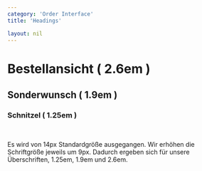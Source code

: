 ```yaml
---
category: 'Order Interface'
title: 'Headings'

layout: nil
---
```


<div class="heading">
<h1>Bestellansicht ( 2.6em )</h1>
<h2>Sonderwunsch ( 1.9em )</h2>
<h3>Schnitzel ( 1.25em )</h3>
<div>
<br>

Es wird von 14px Standardgröße ausgegangen. Wir erhöhen die Schriftgröße jeweils um 9px. Dadurch ergeben sich für unsere Überschriften, 1.25em, 1.9em und 2.6em.
